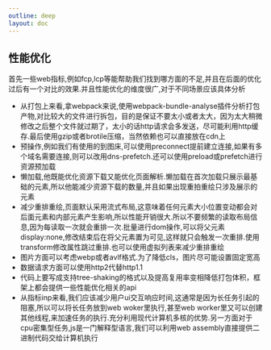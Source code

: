 ```yaml
---
outline: deep
layout: doc
---
```


## 性能优化
首先一些web指标,例如fcp,lcp等能帮助我们找到哪方面的不足,并且在后面的优化过后有一个对比的效果.并且性能优化的维度很广,对于不同场景应该具体分析


* 从打包上来看,拿webpack来说,使用webpack-bundle-analyse插件分析打包产物,对比较大的文件进行拆包，目的是保证不要太小或者太大，因为太大稍微修改之后整个文件就过期了，太小的话http请求会多发送，尽可能利用http缓存.最后使用gzip或者brotile压缩，当然依赖也可以直接放在cdn上
* 预操作,例如我们有使用的到图床,可以使用preconnect提前建立连接,如果有多个域名需要连接,则可以改用dns-prefetch.还可以使用preload或prefetch进行资源预加载
* 懒加载,他既能优化资源下载又能优化页面解析.懒加载在首次加载只展示最基础的元素,所以他能减少资源下载的数量,并且如果出现重拍重绘只涉及展示的元素
* 减少重排重绘,页面默认采用流式布局,这意味着任何元素大小位置变动都会对后面元素和内部元素产生影响,所以性能开销很大.所以不要频繁的读取布局信息,因为每读取一次就会重排一次.批量进行dom操作,可以将父元素display:none,修改结束后在将父元素置为可见,这样就只会触发一次重排.使用transform修改属性跳过重排.也可以使用虚拟列表来减少重排重绘 
* 图片方面可以考虑webp或者avlf格式.为了降低cls，图片尽可能设置固定宽高
* 数据请求方面可以使用http2代替http1.1
* 代码上要写成支持tree-shaking的格式以及提高复用率变相降低打包体积，框架上都会提供一些性能优化相关的api
* 从指标inp来看,我们应该减少用户ui交互响应时间,这通常是因为长任务引起的阻塞,所以可以将长任务放到web woker里执行,甚至web worker里又可以创建其他线程,来加速任务的执行.充分利用现代计算机多核的优势.另一方面对于cpu密集型任务,js是一门解释型语言,我们可以利用web assembly直接提供二进制代码交给计算机执行